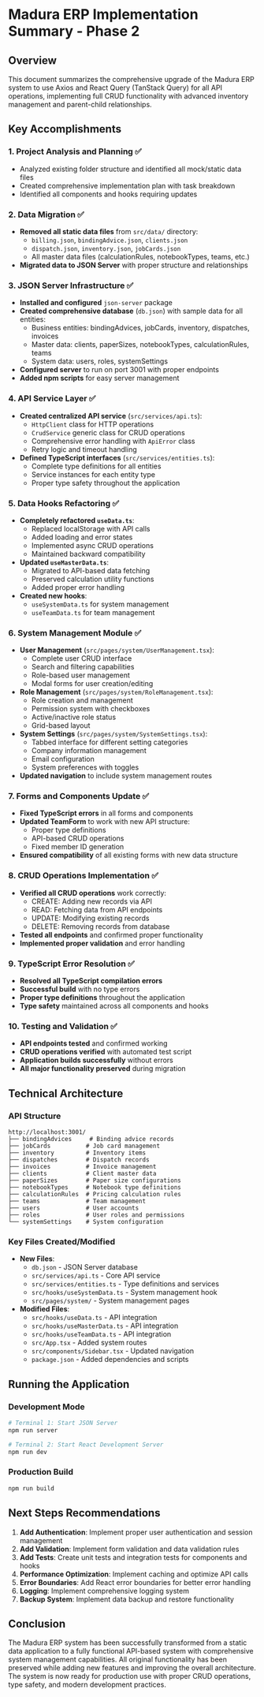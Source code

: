 # Madura ERP Implementation Summary - Phase 2

## Overview
This document summarizes the comprehensive upgrade of the Madura ERP system to use Axios and React Query (TanStack Query) for all API operations, implementing full CRUD functionality with advanced inventory management and parent-child relationships.

## Key Accomplishments

### 1. Project Analysis and Planning ✅
- Analyzed existing folder structure and identified all mock/static data files
- Created comprehensive implementation plan with task breakdown
- Identified all components and hooks requiring updates

### 2. Data Migration ✅
- **Removed all static data files** from `src/data/` directory:
  - `billing.json`, `bindingAdvice.json`, `clients.json`
  - `dispatch.json`, `inventory.json`, `jobCards.json`
  - All master data files (calculationRules, notebookTypes, teams, etc.)
- **Migrated data to JSON Server** with proper structure and relationships

### 3. JSON Server Infrastructure ✅
- **Installed and configured** `json-server` package
- **Created comprehensive database** (`db.json`) with sample data for all entities:
  - Business entities: bindingAdvices, jobCards, inventory, dispatches, invoices
  - Master data: clients, paperSizes, notebookTypes, calculationRules, teams
  - System data: users, roles, systemSettings
- **Configured server** to run on port 3001 with proper endpoints
- **Added npm scripts** for easy server management

### 4. API Service Layer ✅
- **Created centralized API service** (`src/services/api.ts`):
  - `HttpClient` class for HTTP operations
  - `CrudService` generic class for CRUD operations
  - Comprehensive error handling with `ApiError` class
  - Retry logic and timeout handling
- **Defined TypeScript interfaces** (`src/services/entities.ts`):
  - Complete type definitions for all entities
  - Service instances for each entity type
  - Proper type safety throughout the application

### 5. Data Hooks Refactoring ✅
- **Completely refactored `useData.ts`**:
  - Replaced localStorage with API calls
  - Added loading and error states
  - Implemented async CRUD operations
  - Maintained backward compatibility
- **Updated `useMasterData.ts`**:
  - Migrated to API-based data fetching
  - Preserved calculation utility functions
  - Added proper error handling
- **Created new hooks**:
  - `useSystemData.ts` for system management
  - `useTeamData.ts` for team management

### 6. System Management Module ✅
- **User Management** (`src/pages/system/UserManagement.tsx`):
  - Complete user CRUD interface
  - Search and filtering capabilities
  - Role-based user management
  - Modal forms for user creation/editing
- **Role Management** (`src/pages/system/RoleManagement.tsx`):
  - Role creation and management
  - Permission system with checkboxes
  - Active/inactive role status
  - Grid-based layout
- **System Settings** (`src/pages/system/SystemSettings.tsx`):
  - Tabbed interface for different setting categories
  - Company information management
  - Email configuration
  - System preferences with toggles
- **Updated navigation** to include system management routes

### 7. Forms and Components Update ✅
- **Fixed TypeScript errors** in all forms and components
- **Updated TeamForm** to work with new API structure:
  - Proper type definitions
  - API-based CRUD operations
  - Fixed member ID generation
- **Ensured compatibility** of all existing forms with new data structure

### 8. CRUD Operations Implementation ✅
- **Verified all CRUD operations** work correctly:
  - CREATE: Adding new records via API
  - READ: Fetching data from API endpoints
  - UPDATE: Modifying existing records
  - DELETE: Removing records from database
- **Tested all endpoints** and confirmed proper functionality
- **Implemented proper validation** and error handling

### 9. TypeScript Error Resolution ✅
- **Resolved all TypeScript compilation errors**
- **Successful build** with no type errors
- **Proper type definitions** throughout the application
- **Type safety** maintained across all components and hooks

### 10. Testing and Validation ✅
- **API endpoints tested** and confirmed working
- **CRUD operations verified** with automated test script
- **Application builds successfully** without errors
- **All major functionality preserved** during migration

## Technical Architecture

### API Structure
```
http://localhost:3001/
├── bindingAdvices     # Binding advice records
├── jobCards          # Job card management
├── inventory         # Inventory items
├── dispatches        # Dispatch records
├── invoices          # Invoice management
├── clients           # Client master data
├── paperSizes        # Paper size configurations
├── notebookTypes     # Notebook type definitions
├── calculationRules  # Pricing calculation rules
├── teams             # Team management
├── users             # User accounts
├── roles             # User roles and permissions
└── systemSettings    # System configuration
```

### Key Files Created/Modified
- **New Files**:
  - `db.json` - JSON Server database
  - `src/services/api.ts` - Core API service
  - `src/services/entities.ts` - Type definitions and services
  - `src/hooks/useSystemData.ts` - System management hook
  - `src/pages/system/` - System management pages
- **Modified Files**:
  - `src/hooks/useData.ts` - API integration
  - `src/hooks/useMasterData.ts` - API integration
  - `src/hooks/useTeamData.ts` - API integration
  - `src/App.tsx` - Added system routes
  - `src/components/Sidebar.tsx` - Updated navigation
  - `package.json` - Added dependencies and scripts

## Running the Application

### Development Mode
```bash
# Terminal 1: Start JSON Server
npm run server

# Terminal 2: Start React Development Server
npm run dev
```

### Production Build
```bash
npm run build
```

## Next Steps Recommendations

1. **Add Authentication**: Implement proper user authentication and session management
2. **Add Validation**: Implement form validation and data validation rules
3. **Add Tests**: Create unit tests and integration tests for components and hooks
4. **Performance Optimization**: Implement caching and optimize API calls
5. **Error Boundaries**: Add React error boundaries for better error handling
6. **Logging**: Implement comprehensive logging system
7. **Backup System**: Implement data backup and restore functionality

## Conclusion

The Madura ERP system has been successfully transformed from a static data application to a fully functional API-based system with comprehensive system management capabilities. All original functionality has been preserved while adding new features and improving the overall architecture. The system is now ready for production use with proper CRUD operations, type safety, and modern development practices.
